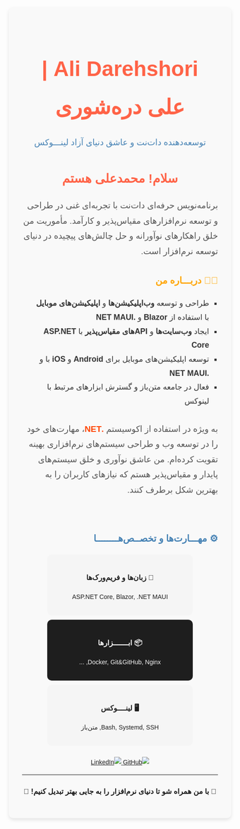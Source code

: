 <div dir="rtl" align="right" style="font-family: 'IRANSans', Arial, sans-serif; line-height: 1.8; background-color: #f9f9f9; padding: 30px; border-radius: 10px; box-shadow: 0 4px 8px rgba(0, 0, 0, 0.1);">

<!--<div align="center">
  <img src="https://avatars.githubusercontent.com/u/37948611?v=4" alt="Ali Darehshori" width="10%" style="border-radius: 50%;" />
</div>
-->
<h1 align="center" style="font-size: 3rem; color: #ff6347; margin-bottom: 20px;"> Ali Darehshori | علی دره‌شوری </h1>

<p align="center" style="font-size: 1.2rem; color: #4682b4;">
توسعه‌دهنده دات‌نت و عاشق دنیای آزاد لینـــوکس
</p>

<h1 style="color: #ff6347; text-align: center;">سلام! محمدعلی هستم</h1>
<p style="font-size: 1.2rem; color: #555;">برنامه‌نویس حرفه‌ای دات‌نت با تجربه‌ای غنی در طراحی و توسعه نرم‌افزارهای مقیاس‌پذیر و کارآمد. مأموریت من خلق راهکارهای نوآورانه و حل چالش‌های پیچیده در دنیای توسعه نرم‌افزار است.</p>

<h2 style="color: #ffa500;">👨‍💻 دربـــاره من</h2>

<ol style="font-size: 1.1rem; color: #333; list-style-type: square; padding-right: 20px; margin-bottom: 30px;">
  <li>طراحی و توسعه <b>وب‌اپلیکیشن‌ها</b> و <b>اپلیکیشن‌های موبایل</b> با استفاده از <b>Blazor</b> و <b>.NET MAUI</b></li>
  <li>ایجاد <b>وب‌سایت‌ها</b> و <b>APIهای مقیاس‌پذیر</b> با <b>ASP.NET Core</b></li>
  <li>توسعه اپلیکیشن‌های موبایل برای <b>Android</b> و <b>iOS</b> با و <b>.NET MAUI</b></li>
  <li>فعال در جامعه متن‌باز و گسترش ابزارهای مرتبط با لینوکس</li>
</ol>

<p style="font-size: 1.2rem; color: #555;">به ویژه در استفاده از اکوسیستم <b style="color: #ff4500;">.NET</b>، مهارت‌های خود را در توسعه وب و طراحی سیستم‌های نرم‌افزاری بهینه تقویت کرده‌ام. من عاشق نوآوری و خلق سیستم‌های پایدار و مقیاس‌پذیر هستم که نیازهای کاربران را به بهترین شکل برطرف کنند.</p>

<br>
  
<h2 style="color: #4682b4;">⚙️ مهـــارت‌ها و تخصــص‌هــــــــا</h2>

<div style="display: flex; flex-wrap: wrap; justify-content: center; gap: 10px;">

  <div style="background-color: #f5f5f5; color: #1e1e1e; border-radius: 10px; padding: 15px; width: 300px; text-align: center;">
    <h3>🔧 زبان‌ها و فریم‌ورک‌ها</h3>
    <p>ASP.NET Core, Blazor, .NET MAUI</p>
  </div>

  <div style="background-color: #1e1e1e; color: #f5f5f5; border-radius: 10px; padding: 15px; width: 300px; text-align: center;">
    <h3>📦 ابـــــــزارها</h3>
    <p>Docker, Git&GitHub, Nginx, ...</p>
  </div>

  <div style="background-color: #f5f5f5; color: #1e1e1e; border-radius: 10px; padding: 15px; width: 300px; text-align: center;">
    <h3>🖥 لینــــوکس</h3>
    <p>Bash, Systemd, SSH, متن‌باز</p>
  </div>

</div>

<br>

<div align="center">
  <a href="https://github.com/ali80da">
    <img src="https://img.icons8.com/fluent/48/000000/github.png" alt="GitHub" />
  </a>
  <a href="https://linkedin.com/in/ali-darehshori">
    <img src="https://img.icons8.com/fluent/48/000000/linkedin.png" alt="LinkedIn" />
  </a>
  <!--<a href="https://twitter.com/alidarehshori">
    <img src="https://img.icons8.com/fluent/48/000000/twitter.png" alt="Twitter" />
  </a>-->
</div>

---

<div align="center">
  <h3>🎉 با من همراه شو تا دنیای نرم‌افزار را به جایی بهتر تبدیل کنیم! 🎉</h3>
</div>

</div>
